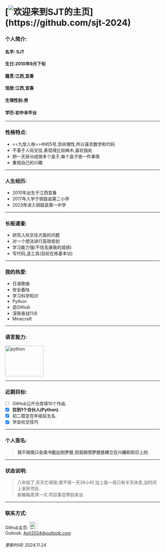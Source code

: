 # [![欢迎来到SJT的主页](https://readme-typing-svg.demolab.com?font=Fira+Code&size=30&pause=1000&center=%E5%81%87&vCenter=%E5%81%87&repeat=%E7%9C%9F&random=%E5%81%87&width=435&lines=%E6%AC%A2%E8%BF%8E%E6%9D%A5%E5%88%B0SJT%E7%9A%84%E4%B8%BB%E9%A1%B5!)](https://github.com/sjt-2024)
### **个人简介:**

#### 名字: SJT

#### 生日:2010年9月下旬

#### 籍贯:江西,宜春

#### 现居:江西,宜春

#### 生理性别:男

#### 学历:初中未毕业

***

### **性格特点:**
* <<九型人格>>中的5号,崇尚理性,所以喜欢数学和代码
* 不善于人际交往,表现得比较麻木,喜欢独处
* 把一天拆分成很多个盒子,每个盒子放一件事情
* 重视自己的兴趣

***

### **人生经历:**

* 2010年出生于江西宜春
* 2017年入学于铜鼓县第二小学
* 2023年进入铜鼓县第一中学

***

### **长板速查:**
* 研究人际交往方面的问题
* 对一个想法进行高效规划
* 学习能力强(不信去康我的成绩)
* 写代码,造工具(目前在练基本功)

***

### **我的热爱:**
* 日语歌曲
* 安全着陆
* 学习科学知识
* Python
* 逛Github
* 深夜奋战11点
* Minecraft

***

### **语言能力:**
<a href="https://www.python.org" target="_blank">
    <img src="https://images.sj33.cn/uploads/202005/7-200525101140K8.png" alt="python" width="125" height="100">
</a>

***

### **近期目标:**
- [ ] GitHub公开仓库填10个作品.
- [x] **拉到1个合伙人(Python)**.
- [x] 初二稳定在年级前五名.
- [x] 学会社交技巧

***

### **个人签名:**
> **我不相信只会读书能达到梦想,但我相信梦想是建立在兴趣和知识上的.**

***

### **状态说明:**
> 八年级了,天天忙得很,恨不得一天36小时.加上我一周只有半天休息,没时间上来肝项目.  
> 邮箱每周清一次.项目事宜寒假来谈.

***

### **联系方式:**
Github主页:
<a href="https://github.com/sjt-2024" target="_blank">
    <img src="https://tse2-mm.cn.bing.net/th/id/OIP-C.9B4NoA0XTQUhk62iCKkCdQHaH7?rs=1&pid=ImgDetMain" alt="Github" width="25" height="25">
</a>
<br>
Outlook: Asjt2024@outlook.com
<br>
###### 更新时间: 2024.11.24

